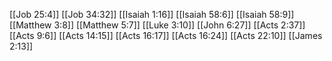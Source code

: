 [[Job 25:4]]
[[Job 34:32]]
[[Isaiah 1:16]]
[[Isaiah 58:6]]
[[Isaiah 58:9]]
[[Matthew 3:8]]
[[Matthew 5:7]]
[[Luke 3:10]]
[[John 6:27]]
[[Acts 2:37]]
[[Acts 9:6]]
[[Acts 14:15]]
[[Acts 16:17]]
[[Acts 16:24]]
[[Acts 22:10]]
[[James 2:13]]
